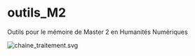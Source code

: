 # outils_M2
Outils pour le mémoire de Master 2 en Humanités Numériques

![chaine_traitement.svg](chaine_traitement.svg)
